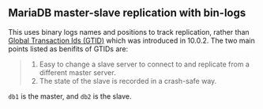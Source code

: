 ## MariaDB master-slave replication with bin-logs
This uses binary logs names and positions to track replication, rather than
[Global Transaction Ids (GTID)](https://mariadb.com/kb/en/library/gtid/) which
was introduced in 10.0.2. The two main points listed as benifits of GTIDs are:
> 1. Easy to change a slave server to connect to and replicate from a different master server.
> 2. The state of the slave is recorded in a crash-safe way.

`db1` is the master, and `db2` is the slave.

